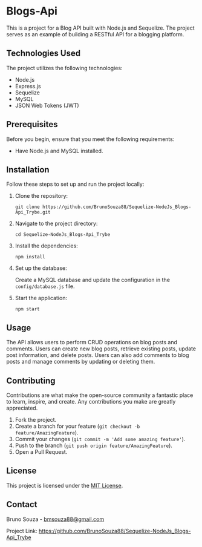 <h1>Blogs-Api</h1>

<p>This is a project for a Blog API built with Node.js and Sequelize. The project serves as an example of building a RESTful API for a blogging platform.</p>

<h2>Technologies Used</h2>

<p>The project utilizes the following technologies:</p>

<ul>
  <li>Node.js</li>
  <li>Express.js</li>
  <li>Sequelize</li>
  <li>MySQL</li>
  <li>JSON Web Tokens (JWT)</li>
</ul>

<h2>Prerequisites</h2>

<p>Before you begin, ensure that you meet the following requirements:</p>

<ul>
  <li>Have Node.js and MySQL installed.</li>
</ul>

<h2>Installation</h2>

<p>Follow these steps to set up and run the project locally:</p>

<ol>
  <li>Clone the repository:</li>

  <pre><code>git clone https://github.com/BrunoSouza88/Sequelize-NodeJs_Blogs-Api_Trybe.git</code></pre>

  <li>Navigate to the project directory:</li>

  <pre><code>cd Sequelize-NodeJs_Blogs-Api_Trybe</code></pre>

  <li>Install the dependencies:</li>

  <pre><code>npm install</code></pre>

  <li>Set up the database:</li>

  <p>Create a MySQL database and update the configuration in the <code>config/database.js</code> file.</p>

  <li>Start the application:</li>

  <pre><code>npm start</code></pre>
</ol>

<h2>Usage</h2>

<p>The API allows users to perform CRUD operations on blog posts and comments. Users can create new blog posts, retrieve existing posts, update post information, and delete posts. Users can also add comments to blog posts and manage comments by updating or deleting them.</p>

<h2>Contributing</h2>

<p>Contributions are what make the open-source community a fantastic place to learn, inspire, and create. Any contributions you make are greatly appreciated.</p>

<ol>
  <li>Fork the project.</li>
  <li>Create a branch for your feature (<code>git checkout -b feature/AmazingFeature</code>).</li>
  <li>Commit your changes (<code>git commit -m 'Add some amazing feature'</code>).</li>
  <li>Push to the branch (<code>git push origin feature/AmazingFeature</code>).</li>
  <li>Open a Pull Request.</li>
</ol>

<h2>License</h2>

<p>This project is licensed under the <a href="LICENSE">MIT License</a>.</p>

<h2>Contact</h2>

<p>Bruno Souza - <a href="mailto:bmsouza88@gmail.com">bmsouza88@gmail.com</a></p>

<p>Project Link: <a href="https://github.com/BrunoSouza88/Sequelize-NodeJs_Blogs-Api_Trybe">https://github.com/BrunoSouza88/Sequelize-NodeJs_Blogs-Api_Trybe</a></p>
